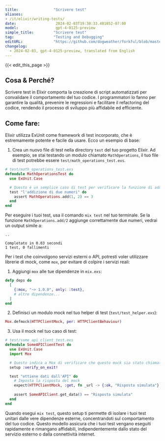 ```yaml
---
title:                "Scrivere test"
aliases:
- /it/elixir/writing-tests/
date:                  2024-02-03T19:30:33.401052-07:00
model:                 gpt-4-0125-preview
simple_title:         "Scrivere test"
tag:                  "Testing and Debugging"
editURL:              "https://github.com/dogweather/forkful/blob/master/content/it/elixir/writing-tests.md"
changelog:
  - 2024-02-03, gpt-4-0125-preview, translated from English
---
```


{{< edit_this_page >}}

## Cosa & Perché?
Scrivere test in Elixir comporta la creazione di script automatizzati per convalidare il comportamento del tuo codice. I programmatori lo fanno per garantire la qualità, prevenire le regressioni e facilitare il refactoring del codice, rendendo il processo di sviluppo più affidabile ed efficiente.

## Come fare:
Elixir utilizza ExUnit come framework di test incorporato, che è estremamente potente e facile da usare. Ecco un esempio di base:

1. Crea un nuovo file di test nella directory `test` del tuo progetto Elixir. Ad esempio, se stai testando un modulo chiamato `MathOperations`, il tuo file di test potrebbe essere `test/math_operations_test.exs`.

```elixir
# test/math_operations_test.exs
defmodule MathOperationsTest do
  use ExUnit.Case

  # Questo è un semplice caso di test per verificare la funzione di addizione
  test "l'addizione di due numeri" do
    assert MathOperations.add(1, 2) == 3
  end
end
```

Per eseguire i tuoi test, usa il comando `mix test` nel tuo terminale. Se la funzione `MathOperations.add/2` aggiunge correttamente due numeri, vedrai un output simile a:

```
..

Completato in 0.03 secondi
1 test, 0 fallimenti
```

Per i test che coinvolgono servizi esterni o API, potresti voler utilizzare librerie di mock, come `mox`, per evitare di colpire i servizi reali:

1. Aggiungi `mox` alle tue dipendenze in `mix.exs`:

```elixir
defp deps do
  [
    {:mox, "~> 1.0.0", only: :test},
    # altre dipendenze...
  ]
end
```

2. Definisci un modulo mock nel tuo helper di test (`test/test_helper.exs`):

```elixir
Mox.defmock(HTTPClientMock, per: HTTPClientBehaviour)
```

3. Usa il mock nel tuo caso di test:

```elixir
# test/some_api_client_test.exs
defmodule SomeAPIClientTest do
  use ExUnit.Case
  import Mox

  # Questo indica a Mox di verificare che questo mock sia stato chiamato come previsto
  setup :verify_on_exit!

  test "ottiene dati dall'API" do
    # Imposta la risposta del mock
    expect(HTTPClientMock, :get, fn _url -> {:ok, "Risposta simulata"} end)
    
    assert SomeAPIClient.get_data() == "Risposta simulata"
  end
end
```

Quando esegui `mix test`, questo setup ti permette di isolare i tuoi test unitari dalle vere dipendenze esterne, concentrandoti sul comportamento del tuo codice. Questo modello assicura che i tuoi test vengano eseguiti rapidamente e rimangano affidabili, indipendentemente dallo stato del servizio esterno o dalla connettività internet.
